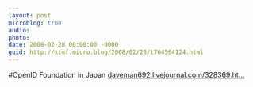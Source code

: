 ```yaml
---
layout: post
microblog: true
audio: 
photo: 
date: 2008-02-28 00:00:00 -0000
guid: http://xtof.micro.blog/2008/02/28/t764564124.html
---
```

#OpenID Foundation in Japan [daveman692.livejournal.com/328369.ht...](http://daveman692.livejournal.com/328369.html)
